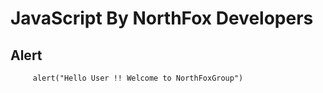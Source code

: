 JavaScript By NorthFox Developers
=================================

## Alert

```alert
     alert("Hello User !! Welcome to NorthFoxGroup")
```
